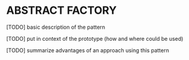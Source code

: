 # ABSTRACT FACTORY

[TODO] basic description of the pattern

[TODO] put in context of the prototype (how and where could be used)

[TODO] summarize advantages of an approach using this pattern
